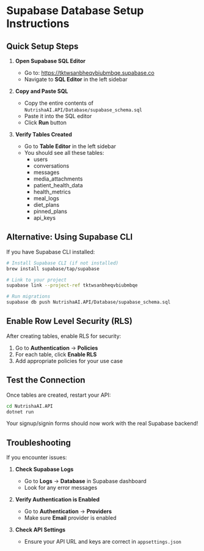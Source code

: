 # Supabase Database Setup Instructions

## Quick Setup Steps

1. **Open Supabase SQL Editor**
   - Go to: https://tktwsanbheqvbiubmbqe.supabase.co
   - Navigate to **SQL Editor** in the left sidebar

2. **Copy and Paste SQL**
   - Copy the entire contents of `NutrishaAI.API/Database/supabase_schema.sql`
   - Paste it into the SQL editor
   - Click **Run** button

3. **Verify Tables Created**
   - Go to **Table Editor** in the left sidebar
   - You should see all these tables:
     - users
     - conversations
     - messages
     - media_attachments
     - patient_health_data
     - health_metrics
     - meal_logs
     - diet_plans
     - pinned_plans
     - api_keys

## Alternative: Using Supabase CLI

If you have Supabase CLI installed:

```bash
# Install Supabase CLI (if not installed)
brew install supabase/tap/supabase

# Link to your project
supabase link --project-ref tktwsanbheqvbiubmbqe

# Run migrations
supabase db push NutrishaAI.API/Database/supabase_schema.sql
```

## Enable Row Level Security (RLS)

After creating tables, enable RLS for security:

1. Go to **Authentication** → **Policies**
2. For each table, click **Enable RLS**
3. Add appropriate policies for your use case

## Test the Connection

Once tables are created, restart your API:

```bash
cd NutrishaAI.API
dotnet run
```

Your signup/signin forms should now work with the real Supabase backend!

## Troubleshooting

If you encounter issues:

1. **Check Supabase Logs**
   - Go to **Logs** → **Database** in Supabase dashboard
   - Look for any error messages

2. **Verify Authentication is Enabled**
   - Go to **Authentication** → **Providers**
   - Make sure **Email** provider is enabled

3. **Check API Settings**
   - Ensure your API URL and keys are correct in `appsettings.json`